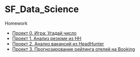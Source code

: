 # SF_Data_Science
Homework

* [Проект 0. Игра: Угадай число](https://github.com/HelenaPanda/SF_Data_Science/tree/main/project%200)
* [Проект 1. Анализ резюме из HH](https://github.com/HelenaPanda/Projects_DS/tree/main/project1)
* [Проект 2. Анализ вакансий из HeadHunter](https://github.com/HelenaPanda/Projects_DS/tree/main/project2)
* [Проект 3. Прогнозирование рейтинга отелей на Booking](https://github.com/HelenaPanda/Projects_DS/tree/main/project3)